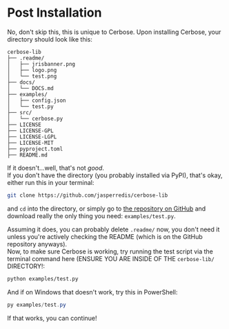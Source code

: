 # Post Installation
No, don't skip this, this is unique to Cerbose.
Upon installing Cerbose, your directory should look like this:
```plaintext
cerbose-lib
├── .readme/
│   ├── jrisbanner.png
│   ├── logo.png
│   └── test.png
├── docs/
│   └── DOCS.md
├── examples/
│   ├── config.json
│   └── test.py
├── src/
│   └── cerbose.py
├── LICENSE
├── LICENSE-GPL
├── LICENSE-LGPL
├── LICENSE-MIT
├── pyproject.toml
├── README.md
```
If it doesn't...well, that's not *good*.  
If you don't have the directory (you probably installed via PyPI), that's okay, either run this in your terminal:
```bash
git clone https://github.com/jasperredis/cerbose-lib
```
and `cd` into the directory, or simply go to [the repository on GitHub](https://github.com/jasperredis/cerbose-lib) and download really the only thing you need: `examples/test.py`.

Assuming it does, you can probably delete `.readme/` now, you don't need it unless you're actively checking the README (which is on the GitHub repository anyways).  
Now, to make sure Cerbose is working, try running the test script via the terminal command here (ENSURE YOU ARE INSIDE OF THE `cerbose-lib/` DIRECTORY!:
```bash
python examples/test.py
```
And if on Windows that doesn't work, try this in PowerShell:
```powershell
py examples/test.py
```
If that works, you can continue!
